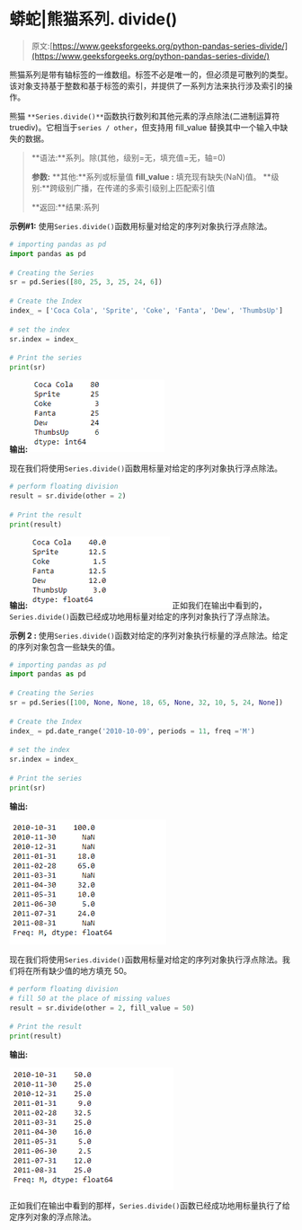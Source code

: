 # 蟒蛇|熊猫系列. divide()

> 原文:[https://www.geeksforgeeks.org/python-pandas-series-divide/](https://www.geeksforgeeks.org/python-pandas-series-divide/)

熊猫系列是带有轴标签的一维数组。标签不必是唯一的，但必须是可散列的类型。该对象支持基于整数和基于标签的索引，并提供了一系列方法来执行涉及索引的操作。

熊猫 `**Series.divide()**`函数执行数列和其他元素的浮点除法(二进制运算符 truediv)。它相当于`series / other`，但支持用 fill_value 替换其中一个输入中缺失的数据。

> **语法:**系列。除(其他，级别=无，填充值=无，轴=0)
> 
> **参数:**
> **其他:**系列或标量值
> **fill_value :** 填充现有缺失(NaN)值。
> **级别:**跨级别广播，在传递的多索引级别上匹配索引值
> 
> **返回:**结果:系列

**示例#1:** 使用`Series.divide()`函数用标量对给定的序列对象执行浮点除法。

```py
# importing pandas as pd
import pandas as pd

# Creating the Series
sr = pd.Series([80, 25, 3, 25, 24, 6])

# Create the Index
index_ = ['Coca Cola', 'Sprite', 'Coke', 'Fanta', 'Dew', 'ThumbsUp']

# set the index
sr.index = index_

# Print the series
print(sr)
```

**输出:**
![](img/106ef1493646a7192f479e267f23abf9.png)

现在我们将使用`Series.divide()`函数用标量对给定的序列对象执行浮点除法。

```py
# perform floating division
result = sr.divide(other = 2)

# Print the result
print(result)
```

**输出:**
![](img/3989ca3039698626ae63b0debe6eb72c.png)
正如我们在输出中看到的，`Series.divide()`函数已经成功地用标量对给定的序列对象执行了浮点除法。

**示例 2 :** 使用`Series.divide()`函数对给定的序列对象执行标量的浮点除法。给定的序列对象包含一些缺失的值。

```py
# importing pandas as pd
import pandas as pd

# Creating the Series
sr = pd.Series([100, None, None, 18, 65, None, 32, 10, 5, 24, None])

# Create the Index
index_ = pd.date_range('2010-10-09', periods = 11, freq ='M')

# set the index
sr.index = index_

# Print the series
print(sr)
```

**输出:**

![](img/dd577410a226791fba292b627d327786.png)

现在我们将使用`Series.divide()`函数用标量对给定的序列对象执行浮点除法。我们将在所有缺少值的地方填充 50。

```py
# perform floating division
# fill 50 at the place of missing values
result = sr.divide(other = 2, fill_value = 50)

# Print the result
print(result)
```

**输出:**

![](img/88770367a0d9807c69d10231338cfa49.png)

正如我们在输出中看到的那样，`Series.divide()`函数已经成功地用标量执行了给定序列对象的浮点除法。